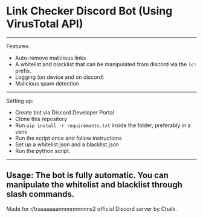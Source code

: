 # Link Checker Discord Bot (Using VirusTotal API)

----------------------------------------
Features: 
- Auto-remove malicious links
- A whitelist and blacklist that can be manipulated from discord via the `lc!` prefix.
- Logging (on device and on discord)
- Malicious spam detection
----------------------------------------
Setting up:  
- Create bot via Discord Developer Portal
- Clone this repository
- Run `pip install -r requirements.txt` inside the folder, preferably in a venv
- Run the script once and follow instructions
- Set up a whitelist.json and a blacklist.json
- Run the python script.
----------------------------------------
Usage:
The bot is fully automatic. You can manipulate the whitelist and blacklist through slash commands.
----------------------------------------
Made for r/traaaaaaannnnnnnnnns2 official Discord server by Chalk.

